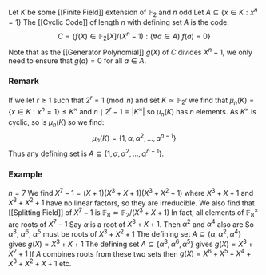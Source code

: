 Let $K$ be some [[Finite Field]] extension of $\mathbb{F}_{2}$ and $n$ odd
Let $A\subseteq \{ x\in K : x^{n}=1 \}$
The [[Cyclic Code]] of length $n$ with defining set $A$ is the code:
$$
C=\{ f(X)\in \mathbb{F}_{2}[X] /(X^{n}-1): (\forall a\in A)\ f(a)=0 \}
$$
Note that as the [[Generator Polynomial]] $g(X)$ of $C$ divides $X^{n}-1$, 
we only need to ensure that $g(a)=0$ for all $a\in A$.
### Remark
If we let $r\geq 1$ such that $2^{r}=1\pmod{n}$ and set $K\simeq \mathbb{F}_{2^{r}}$
we find that $\mu_{n}(K)=\{ x\in K:x^{n}=1 \}\leq K^{\times}$ 
and $n\mid 2^{r}-1=\lvert K^{\times} \rvert$ so $\mu_{n}(K)$ has $n$ elements.
As $K^{\times}$ is cyclic, so is $\mu_{n}(K)$ so we find:
$$
\mu_{n}(K)=\{ 1,\alpha,\alpha^{2},\dots,a^{n-1} \}
$$
Thus any defining set is $A\subseteq \{ 1,\alpha,\alpha^{2},\dots,\alpha^{n-1} \}$.
### Example
$n=7$
We find $X^{7}-1=(X+1)(X^{3}+X+1)(X^{3}+X^{2}+1)$
where $X^{3}+X+1$ and $X^{3}+X^{2}+1$ have no linear factors, 
so they are irreducible. 
We also find that [[Splitting Field]] of $X^{7}-1$ is $\mathbb{F}_{8}\simeq \mathbb{F}_{2} /(X^{3}+X+1)$
In fact, all elements of $\mathbb{F}_{8}^{\times}$ are roots of $X^{7}-1$
Say $\alpha$ is a root of $X^{3}+X+1$.
Then $\alpha^{2}$ and $\alpha^{4}$ also are
So $\alpha^{3}$, $\alpha^{6}$, $\alpha^{5}$ must be roots of $X^{3}+X^{2}+1$
The defining set $A\subseteq\{ \alpha, \alpha^{2},\alpha^{4} \}$
gives $g(X)=X^{3}+X+1$
The defining set $A\subseteq \{ \alpha^{3},\alpha^{6},\alpha^{5} \}$ 
gives $g(X)=X^{3}+X^{2}+1$
If $A$ combines roots from these two sets then 
$g(X)=X^{6}+X^{5}+X^{4}+X^{3}+X^{2}+X+1$
etc.